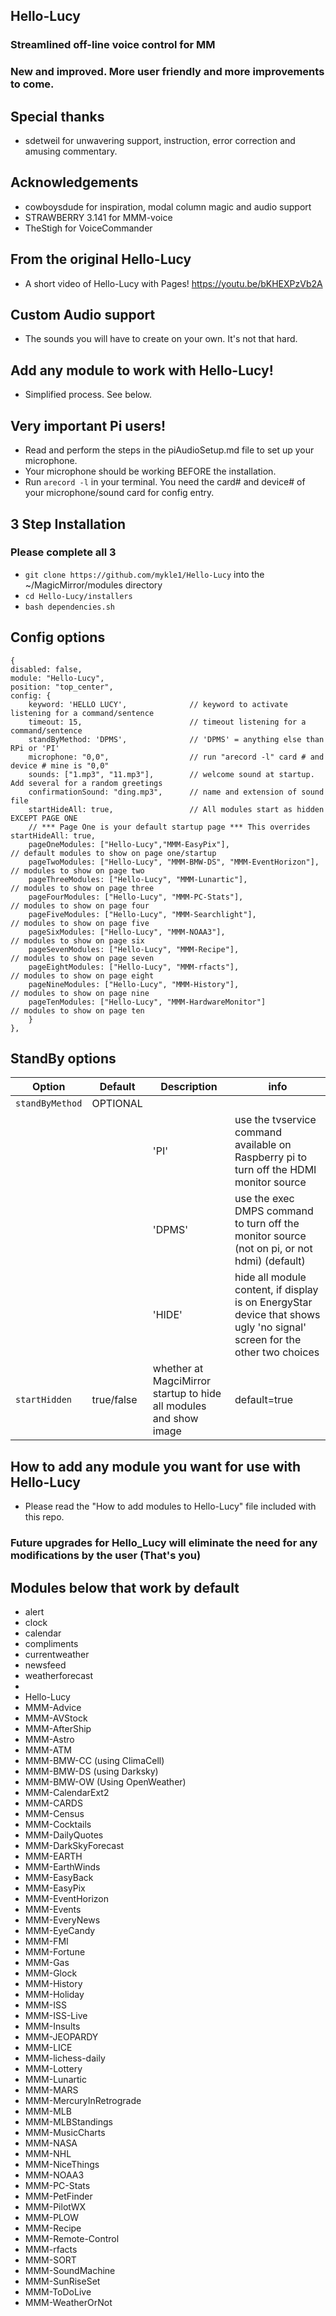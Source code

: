 ## Hello-Lucy

### Streamlined off-line voice control for MM

### New and improved. More user friendly and more improvements to come.

## Special thanks
* sdetweil for unwavering support, instruction, error correction and amusing commentary.

## Acknowledgements
* cowboysdude for inspiration, modal column magic and audio support
* STRAWBERRY 3.141 for MMM-voice
* TheStigh for VoiceCommander

## From the original Hello-Lucy
* A short video of Hello-Lucy with Pages! https://youtu.be/bKHEXPzVb2A

## Custom Audio support
* The sounds you will have to create on your own. It's not that hard.

## Add any module to work with Hello-Lucy!
* Simplified process. See below.

## Very important Pi users!
* Read and perform the steps in the piAudioSetup.md file to set up your microphone.
* Your microphone should be working BEFORE the installation.
* Run `arecord -l` in your terminal. You need the card# and device# of your microphone/sound card for config entry.

## 3 Step Installation
### Please complete all 3

* `git clone https://github.com/mykle1/Hello-Lucy` into the ~/MagicMirror/modules directory
* `cd Hello-Lucy/installers`
* `bash dependencies.sh`

## Config options

```
{
disabled: false,
module: "Hello-Lucy",
position: "top_center",
config: {
    keyword: 'HELLO LUCY',              // keyword to activate listening for a command/sentence
    timeout: 15,                        // timeout listening for a command/sentence
    standByMethod: 'DPMS',              // 'DPMS' = anything else than RPi or 'PI'
    microphone: "0,0",                  // run "arecord -l" card # and device # mine is "0,0"
    sounds: ["1.mp3", "11.mp3"],        // welcome sound at startup. Add several for a random greetings
    confirmationSound: "ding.mp3",      // name and extension of sound file
    startHideAll: true,                 // All modules start as hidden EXCEPT PAGE ONE
    // *** Page One is your default startup page *** This overrides startHideAll: true,
    pageOneModules: ["Hello-Lucy","MMM-EasyPix"],                     // default modules to show on page one/startup
    pageTwoModules: ["Hello-Lucy", "MMM-BMW-DS", "MMM-EventHorizon"], // modules to show on page two
    pageThreeModules: ["Hello-Lucy", "MMM-Lunartic"],                 // modules to show on page three
    pageFourModules: ["Hello-Lucy", "MMM-PC-Stats"],                  // modules to show on page four
    pageFiveModules: ["Hello-Lucy", "MMM-Searchlight"],               // modules to show on page five
    pageSixModules: ["Hello-Lucy", "MMM-NOAA3"],                      // modules to show on page six
    pageSevenModules: ["Hello-Lucy", "MMM-Recipe"],                   // modules to show on page seven
    pageEightModules: ["Hello-Lucy", "MMM-rfacts"],                   // modules to show on page eight
    pageNineModules: ["Hello-Lucy", "MMM-History"],                   // modules to show on page nine
    pageTenModules: ["Hello-Lucy", "MMM-HardwareMonitor"]             // modules to show on page ten
    }
},
```
## StandBy options
| **Option** | **Default** | **Description** | **info** |
| --- | --- | --- | --- |
| `standByMethod` | OPTIONAL | | |
|        |          |'PI' |  use the tvservice command available on Raspberry pi to turn off the HDMI monitor source |
|  |  | 'DPMS' |  use the exec DMPS command to turn off the monitor source (not on pi, or not hdmi) (default) |
|  |  | 'HIDE' |  hide all module content, if display is on EnergyStar device that shows ugly 'no signal' screen for the other two choices |
| `startHidden` | true/false | whether at MagciMirror startup to hide all modules and show image | default=true |

## How to add any module you want for use with Hello-Lucy
* Please read the "How to add modules to Hello-Lucy" file included with this repo.

### Future upgrades for Hello_Lucy will eliminate the need for any modifications by the user (That's you)

## Modules below that work by default

* alert
* clock
* calendar
* compliments
* currentweather
* newsfeed
* weatherforecast
*
* Hello-Lucy
* MMM-Advice
* MMM-AVStock
* MMM-AfterShip
* MMM-Astro
* MMM-ATM
* MMM-BMW-CC (using ClimaCell)
* MMM-BMW-DS (using Darksky)
* MMM-BMW-OW (Using OpenWeather)
* MMM-CalendarExt2
* MMM-CARDS
* MMM-Census
* MMM-Cocktails
* MMM-DailyQuotes
* MMM-DarkSkyForecast
* MMM-EARTH
* MMM-EarthWinds
* MMM-EasyBack
* MMM-EasyPix
* MMM-EventHorizon
* MMM-Events
* MMM-EveryNews
* MMM-EyeCandy
* MMM-FMI
* MMM-Fortune
* MMM-Gas
* MMM-Glock
* MMM-History
* MMM-Holiday
* MMM-ISS
* MMM-ISS-Live
* MMM-Insults
* MMM-JEOPARDY
* MMM-LICE
* MMM-lichess-daily
* MMM-Lottery
* MMM-Lunartic
* MMM-MARS
* MMM-MercuryInRetrograde
* MMM-MLB
* MMM-MLBStandings
* MMM-MusicCharts
* MMM-NASA
* MMM-NHL
* MMM-NiceThings
* MMM-NOAA3
* MMM-PC-Stats
* MMM-PetFinder
* MMM-PilotWX
* MMM-PLOW
* MMM-Recipe
* MMM-Remote-Control
* MMM-rfacts
* MMM-SORT
* MMM-SoundMachine
* MMM-SunRiseSet
* MMM-ToDoLive
* MMM-WeatherOrNot
